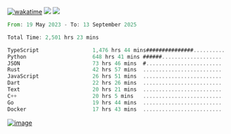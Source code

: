 [![wakatime](https://wakatime.com/badge/user/00eead22-fb14-4dd0-ab8a-3625cafbd50d.svg)](https://wakatime.com/@00eead22-fb14-4dd0-ab8a-3625cafbd50d)
![](https://komarev.com/ghpvc/?username=flatypus)
![](https://pixel.flatypus.me/flatypus?type=tracker)
<!--START_SECTION:waka-->

```rust
From: 19 May 2023 - To: 13 September 2025

Total Time: 2,501 hrs 23 mins

TypeScript                 1,476 hrs 44 mins###############..........   58.71 %
Python                     648 hrs 41 mins ######...................   25.79 %
JSON                       73 hrs 46 mins  #........................   02.93 %
Rust                       42 hrs 57 mins  .........................   01.71 %
JavaScript                 26 hrs 51 mins  .........................   01.07 %
Dart                       22 hrs 26 mins  .........................   00.89 %
Text                       20 hrs 21 mins  .........................   00.81 %
C++                        20 hrs 5 mins   .........................   00.80 %
Go                         19 hrs 44 mins  .........................   00.79 %
Docker                     17 hrs 43 mins  .........................   00.70 %
```

<!--END_SECTION:waka-->
[<img alt="image" src="https://github.com/flatypus/flatypus/assets/68029599/0a302dc1-501c-43a0-ae8d-37ec4817f3bd">](https://flatypus.me)

